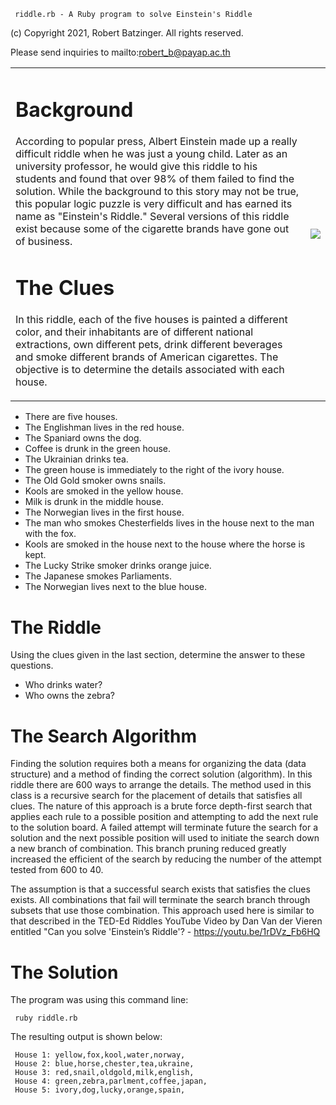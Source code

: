      riddle.rb - A Ruby program to solve Einstein's Riddle

(c) Copyright 2021, Robert Batzinger. All rights reserved.

Please send inquiries to mailto:robert_b@payap.ac.th

<table>
<tr>
<td>
<h1>Background</h1>

<p>According to popular press, Albert Einstein made up a really
difficult riddle when he was just a young child. Later as an university
professor, he would give this riddle to his students and found that
over 98% of them failed to find the solution. While the background to
this story may not be true, this popular logic puzzle is very
difficult and has earned its name as "Einstein's Riddle." Several
versions of this riddle exist because some of the cigarette brands
have gone out of business.
</p>
<h1>The Clues</h1>

<p>In this riddle, each of the five houses is painted a different color,
and their inhabitants are of different national extractions, own
different pets, drink different beverages and smoke different
brands of American cigarettes. The objective is to determine the
details associated with each house.
</p></td>
<td><img src="https://upload.wikimedia.org/wikipedia/commons/thumb/7/75/Einstein1921_by_F_Schmutzer_3.jpg/256px-Einstein1921_by_F_Schmutzer_3.jpg"></td>
</tr>
</table>

* There are five houses.
* The Englishman lives in the red house.
* The Spaniard owns the dog.
* Coffee is drunk in the green house.
* The Ukrainian drinks tea.
* The green house is immediately to the right of the ivory house.
* The Old Gold smoker owns snails.
* Kools are smoked in the yellow house.
* Milk is drunk in the middle house.
* The Norwegian lives in the first house.
* The man who smokes Chesterfields lives in the house next to the
  man with the fox.
* Kools are smoked in the house next to the house where the horse
  is kept.
* The Lucky Strike smoker drinks orange juice.
* The Japanese smokes Parliaments.
* The Norwegian lives next to the blue house.


# The Riddle

Using the clues given in the last section, determine the answer to these questions.

* Who drinks water? 
* Who owns the zebra?


# The Search Algorithm

Finding the solution requires both a means for organizing the data
(data structure) and a method of finding the correct solution (algorithm).
In this riddle there are 600 ways to arrange the details.
The method used in this class is a recursive search for the
placement of details that satisfies all clues. The nature of this
approach is a brute force depth-first search that applies each
rule to a possible position and attempting to add the next rule
to the solution board. A failed attempt will terminate future the search
for a solution and the next possible position will used to initiate
the search down a new branch of combination. This branch pruning reduced
greatly increased the efficient of the search by reducing the number of
the attempt tested from 600 to 40.

The assumption is that a successful search exists that satisfies
the clues exists. All combinations that fail will terminate the
search branch through subsets that use those combination.
This approach used here is similar to that described in the
TED-Ed Riddles YouTube Video by Dan Van der Vieren entitled
"Can you solve 'Einstein’s Riddle'? - https://youtu.be/1rDVz_Fb6HQ 

# The Solution

The program was using this command line:

     ruby riddle.rb

The resulting output is shown below:

     House 1: yellow,fox,kool,water,norway,
     House 2: blue,horse,chester,tea,ukraine,
     House 3: red,snail,oldgold,milk,english,
     House 4: green,zebra,parlment,coffee,japan,
     House 5: ivory,dog,lucky,orange,spain,
